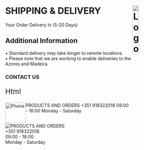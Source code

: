 # SHIPPING & DELIVERY <img alt="Logo" align="right" src="https://i.postimg.cc/XqH9nsvw/SPORTS-EXPRESS-logos-transparent.png" width="20%" />
Your Order Delivery In (5-20 Days)
## Additional Information
• Standard delivery may take longer to remote locations.
<br>
• Please note that we are working to enable deliveries to the Azores and Madeira.
### CONTACT US
<p style="font-size:160%;">Html</p>
<img src="https://i.postimg.cc/9ffg6y6Z/phone.png" alt="Phone" style="float:left;width:64px;height:64px;">
PRODUCTS AND ORDERS +351 918322018 09:00 - 18:00 Monday - Saturday
</p>

<br>
<img alt="PRODUCTS AND ORDERS" src="https://i.postimg.cc/9ffg6y6Z/phone.png" class="css-1fimrv7">
<br>
<span>+351 918322018<br>09:00 - 18:00<br>Monday - Saturday</span>
